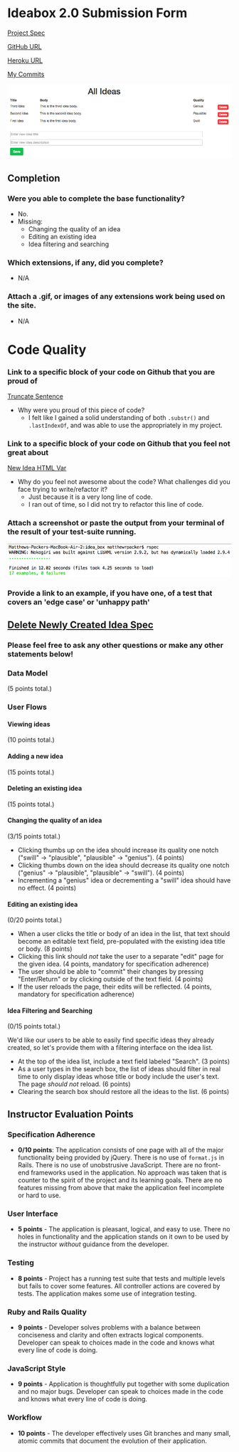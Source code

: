 # Ideabox 2.0 Submission Form
[Project Spec](https://github.com/turingschool/curriculum/blob/master/source/projects/revenge_of_idea_box.markdown)

[GitHub URL](https://github.com/matthewrpacker/idea_box)

[Heroku URL](https://ideacontainer.herokuapp.com/)

[My Commits](https://github.com/matthewrpacker/idea_box/commits/master)

![ideabox](ideabox.png)

## Completion

### Were you able to complete the base functionality?
* No.
* Missing:
  * Changing the quality of an idea
  * Editing an existing idea
  * Idea filtering and searching


### Which extensions, if any, did you complete?
* N/A
### Attach a .gif, or images of any extensions work being used on the site.
* N/A
# Code Quality

### Link to a specific block of your code on Github that you are proud of
[Truncate Sentence](https://github.com/matthewrpacker/idea_box/blob/af7d71bca1b747db55e524d12f3d1a63f96f7259/app/assets/javascripts/create_idea.js#L23-L29)
* Why were you proud of this piece of code?
  * I felt like I gained a solid understanding of both `.substr()` and `.lastIndexOf`, and was able to use the appropriately in my project.

### Link to a specific block of your code on Github that you feel not great about
[New Idea HTML Var](https://github.com/matthewrpacker/idea_box/blob/af7d71bca1b747db55e524d12f3d1a63f96f7259/app/assets/javascripts/create_idea.js#L32)
* Why do you feel not awesome about the code? What challenges did you face trying to write/refactor it?
  * Just because it is a very long line of code.
  * I ran out of time, so I did not try to refactor this line of code.

### Attach a screenshot or paste the output from your terminal of the result of your test-suite running.
![ideabox](spec.png)

### Provide a link to an example, if you have one, of a test that covers an 'edge case' or 'unhappy path'
[Delete Newly Created Idea Spec](https://github.com/matthewrpacker/idea_box/blob/af7d71bca1b747db55e524d12f3d1a63f96f7259/spec/features/user_can_delete_an_idea_spec.rb#L4-L26)
-----

### Please feel free to ask any other questions or make any other statements below!


### Data Model

(5 points total.)

### User Flows

#### Viewing ideas

(10 points total.)

#### Adding a new idea

(15 points total.)

#### Deleting an existing idea

(15 points total.)

#### Changing the quality of an idea

(3/15 points total.)

* Clicking thumbs up on the idea should increase its quality one notch ("swill" → "plausible",
  "plausible" → "genius"). (4 points)
* Clicking thumbs down on the idea should decrease its quality one notch ("genius" → "plausible",
  "plausible" → "swill"). (4 points)
* Incrementing a "genius" idea or decrementing a "swill" idea should have no effect. (4 points)

#### Editing an existing idea

(0/20 points total.)

* When a user clicks the title or body of an idea in the list, that text should become an editable text field, pre-populated with the existing idea title or body. (8 points)
* Clicking this link should _not_ take the user to a separate "edit" page for the given
  idea. (4 points, mandatory for specification adherence)
*  The user should be able to "commit" their changes by pressing "Enter/Return" or by clicking outside of the text field. (4 points)
* If the user reloads the page, their edits will be reflected. (4 points, mandatory for specification adherence)

#### Idea Filtering and Searching

(0/15 points total.)

We'd like our users to be able to easily find specific ideas they already created, so
let's provide them with a filtering interface on the idea list.

* At the top of the idea list, include a text field labeled "Search". (3 points)
* As a user types in the search box, the list of ideas should filter in real time to only display ideas whose title or body include the user's text. The page _should not_ reload. (6 points)
* Clearing the search box should restore all the ideas to the list. (6 points)

## Instructor Evaluation Points

### Specification Adherence

* **0/10 points**: The application consists of one page with all of the major functionality being provided by jQuery. There is no use of `format.js` in Rails. There is no use of unobstrusive JavaScript. There are no front-end frameworks used in the application. No approach was taken that is counter to the spirit of the project and its learning goals. There are no features missing from above that make the application feel incomplete or hard to use.

### User Interface

* **5 points** - The application is pleasant, logical, and easy to use. There no holes in functionality and the application stands on it own to be used by the instructor _without_ guidance from the developer.

### Testing

* **8 points** - Project has a running test suite that tests and multiple levels but fails to cover some features. All controller actions are covered by tests. The application makes some use of integration testing.

### Ruby and Rails Quality

* **9 points** - Developer solves problems with a balance between conciseness and clarity and often extracts logical components. Developer can speak to choices made in the code and knows what every line of code is doing.

### JavaScript Style

* **9 points** - Application is thoughtfully put together with some duplication and no major bugs. Developer can speak to choices made in the code and knows what every line of code is doing.

### Workflow

* **10 points** - The developer effectively uses Git branches and many small, atomic commits that document the evolution of their application.
